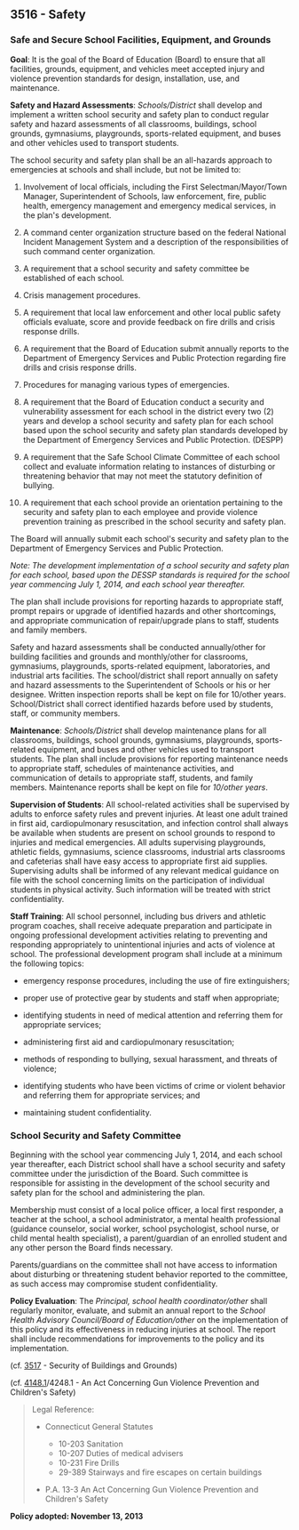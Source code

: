 ## 3516 - Safety

### Safe and Secure School Facilities, Equipment, and Grounds

**Goal**:  It is the goal of the Board of Education \(Board\) to ensure that all facilities, grounds, equipment, and vehicles meet accepted injury and violence prevention standards for design, installation, use, and maintenance.

**Safety and Hazard Assessments**: _Schools/District_ shall develop and implement a written school security and safety plan to conduct regular safety and hazard assessments of all classrooms, buildings, school grounds, gymnasiums, playgrounds, sports-related equipment, and buses and other vehicles used to transport students.

The school security and safety plan shall be an all-hazards approach to emergencies at schools and shall include, but not be limited to:

1. Involvement of local officials, including the First Selectman/Mayor/Town Manager, Superintendent of Schools, law enforcement, fire, public health, emergency management and emergency medical services, in the plan's development.

2. A command center organization structure based on the federal National Incident Management System and a description of the responsibilities of such command center organization.

3. A requirement that a school security and safety committee be established of each school.

4. Crisis management procedures.

5. A requirement that local law enforcement and other local public safety officials evaluate, score and provide feedback on fire drills and crisis response drills.

6. A requirement that the Board of Education submit annually reports to the Department of Emergency Services and Public Protection regarding fire drills and crisis response drills.

7. Procedures for managing various types of emergencies.

8. A requirement that the Board of Education conduct a security and vulnerability assessment for each school in the district every two \(2\) years and develop a school security and safety plan for each school based upon the school security and safety plan standards developed by the Department of Emergency Services and Public Protection. \(DESPP\)

9. A requirement that the Safe School Climate Committee of each school collect and evaluate information relating to instances of disturbing or threatening behavior that may not meet the statutory definition of bullying.

10. A requirement that each school provide an orientation pertaining to the security and safety plan to each employee and provide violence prevention training as prescribed in the school security and safety plan.


The Board will annually submit each school's security and safety plan to the Department of Emergency Services and Public Protection.

_Note:  The development implementation of a school security and safety plan for each school, based upon the DESSP standards is required for the school year commencing July 1, 2014, and each school year thereafter._

The plan shall include provisions for reporting hazards to appropriate staff, prompt repairs or upgrade of identified hazards and other shortcomings, and appropriate communication of repair/upgrade plans to staff, students and family members.

Safety and hazard assessments shall be conducted annually/other for building facilities and grounds and monthly/other for classrooms, gymnasiums, playgrounds, sports-related equipment, laboratories, and industrial arts facilities.  The school/district shall report annually on safety and hazard assessments to the Superintendent of Schools or his or her designee. Written inspection reports shall be kept on file for 10/other years.  School/District shall correct identified hazards before used by students, staff, or community members.

**Maintenance**: _Schools/District_ shall develop maintenance plans for all classrooms, buildings, school grounds, gymnasiums, playgrounds, sports-related equipment, and buses and other vehicles used to transport students. The plan shall include provisions for reporting maintenance needs to appropriate staff, schedules of maintenance activities, and communication of details to appropriate staff, students, and family members.  Maintenance reports shall be kept on file for _10/other years_.

**Supervision of Students**: All school-related activities shall be supervised by adults to enforce safety rules and prevent injuries. At least one adult trained in first aid, cardiopulmonary resuscitation, and infection control shall always be available when students are present on school grounds to respond to injuries and medical emergencies.  All adults supervising playgrounds, athletic fields, gymnasiums, science classrooms, industrial arts classrooms and cafeterias shall have easy access to appropriate first aid supplies. Supervising adults shall be informed of any relevant medical guidance on file with the school concerning limits on the participation of individual students in physical activity. Such information will be treated with strict confidentiality.

**Staff Training**: All school personnel, including bus drivers and athletic program coaches, shall receive adequate preparation and participate in ongoing professional development activities relating to preventing and responding appropriately to unintentional injuries and acts of violence at school.  The professional development program shall include at a minimum the following topics:

* emergency response procedures, including the use of fire extinguishers;

* proper use of protective gear by students and staff when appropriate;

* identifying students in need of medical attention and referring them for appropriate services;

* administering first aid and cardiopulmonary resuscitation;

* methods of responding to bullying, sexual harassment, and threats of violence;

* identifying students who have been victims of crime or violent behavior and referring them for appropriate services; and

* maintaining student confidentiality.


### School Security and Safety Committee

Beginning with the school year commencing July 1, 2014, and each school year thereafter, each District school shall have a school security and safety committee under the jurisdiction of the Board. Such committee is responsible for assisting in the development of the school security and safety plan for the school and administering the plan.

Membership must consist of a local police officer, a local first responder, a teacher at the school, a school administrator, a mental health professional \(guidance counselor, social worker, school psychologist, school nurse, or child mental health specialist\), a parent/guardian of an enrolled student and any other person the Board finds necessary.

Parents/guardians on the committee shall not have access to information about disturbing or threatening student behavior reported to the committee, as such access may compromise student confidentiality.

**Policy Evaluation**: The _Principal, school health coordinator/other_ shall regularly monitor, evaluate, and submit an annual report to the _School Health Advisory Council/Board of Education/other_ on the implementation of this policy and its effectiveness in reducing injuries at school. The report shall include recommendations for improvements to the policy and its implementation.

\(cf. [3517](/policies/3000/3517.md) - Security of Buildings and Grounds\)

\(cf. [4148.1](/policies/4000/4148-1.md)/4248.1 - An Act Concerning Gun Violence Prevention and Children's Safety\)

> Legal Reference:
> 
> * Connecticut General Statutes
>   * 10-203 Sanitation
>   * 10-207 Duties of medical advisers
>   * 10-231 Fire Drills
>   * 29-389 Stairways and fire escapes on certain buildings
> 
> * P.A. 13-3 An Act Concerning Gun Violence Prevention and Children's Safety

**Policy adopted:  November 13, 2013**

